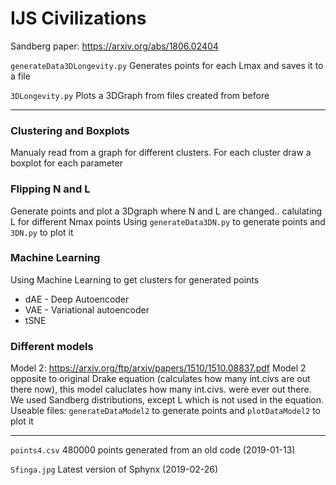 # IJS Civilizations
Sandberg paper:
https://arxiv.org/abs/1806.02404

`generateData3DLongevity.py`
Generates points for each Lmax and saves it to a file

`3DLongevity.py`
Plots a 3DGraph from files created from before

---------
### Clustering and Boxplots
Manualy read from a graph for different clusters. For each cluster draw a boxplot for each parameter

### Flipping N and L
Generate points and plot a 3Dgraph where N and L are changed.. calulating L for different Nmax points
Using `generateData3DN.py` to generate points and `3DN.py` to plot it

### Machine Learning
Using Machine Learning to get clusters for generated points
- dAE - Deep Autoencoder
- VAE - Variational autoencoder
- tSNE

### Different models
Model 2: https://arxiv.org/ftp/arxiv/papers/1510/1510.08837.pdf
Model 2 opposite to original Drake equation (calculates how many int.civs are out there now), this model caluclates how many int.civs. were ever out there.
We used Sandberg distributions, except L which is not used in the equation.
Useable files:  `generateDataModel2` to generate points and `plotDataModel2` to plot it

---------
`points4.csv` 
480000 points generated from an old code (2019-01-13)

`Sfinga.jpg` 
Latest version of Sphynx (2019-02-26)